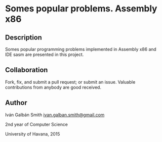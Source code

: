 Somes popular problems. Assembly x86
======================================

Description
-----------

Somes popular programming problems implemented in Assembly x86 and IDE sasm are presented in this project.

Collaboration
-------------

Fork, fix, and submit a pull request; or submit an issue. Valuable contributions from anybody are good received.

Author
------

Iván Galbán Smith <ivan.galban.smith@gmail.com>

2nd year of Computer Science

University of Havana, 2015
